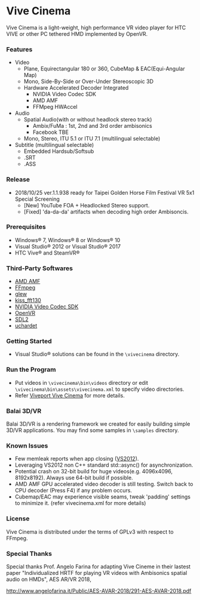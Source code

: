 ﻿# Vive Cinema

Vive Cinema is a light-weight, high performance VR video player for HTC VIVE or other PC tethered HMD implemented by OpenVR.

### Features
* Video
	* Plane, Equirectangular 180 or 360, CubeMap & EAC(Equi-Angular Map)
	* Mono, Side-By-Side or Over-Under Stereoscopic 3D
	* Hardware Accelerated Decoder Integrated
		* NVIDIA Video Codec SDK
		* AMD AMF
		* FFMpeg HWAccel
* Audio
	* Spatial Audio(with or without headlock stereo track)
		* Ambix/FuMa : 1st, 2nd and 3rd order ambisonics
		* Facebook TBE
	* Mono, Stereo, ITU 5.1 or ITU 7.1 (multilingual selectable)
* Subtitle (multilingual selectable)
	* Embedded Hardsub/Softsub
	* .SRT
	* .ASS

### Release
* 2018/10/25 ver.1.1.938 ready for Taipei Golden Horse Film Festival VR 5x1 Special Screening
	* [New] YouTube FOA + Headlocked Stereo support.
	* [Fixed] 'da-da-da' artifacts when decoding high order Ambisoncis.
    
### Prerequisites
* Windows&reg; 7, Windows&reg; 8 or Windows&reg; 10
* Visual Studio&reg; 2012 or Visual Studio&reg; 2017
* HTC Vive&reg; and SteamVR&reg;

### Third-Party Softwares
* [AMD AMF](https://github.com/GPUOpen-LibrariesAndSDKs/AMF)
* [FFmpeg](https://github.com/FFmpeg/FFmpeg)
* [glew](http://glew.sourceforge.net/)
* [kiss_fft130](https://sourceforge.net/projects/kissfft/)
* [NVIDIA Video Codec SDK](https://developer.nvidia.com/nvidia-video-codec-sdk)
* [OpenVR](https://github.com/ValveSoftware/openvr/releases/tag/v1.0.2)
* [SDL2](https://www.libsdl.org/) 
* [uchardet](https://github.com/BYVoid/uchardet)

### Getting Started
* Visual Studio&reg; solutions can be found in the `\vivecinema` directory.

### Run the Program
* Put videos in `\vivecinema\bin\videos` directory or edit `\vivecinema\bin\assets\vivecinema.xml` to specify video directories.
* Refer [Viveport Vive Cinema](https://www.viveport.com/apps/ed3adb70-9390-4ca3-863a-26b5fd08b8d7) for more details.

### Balai 3D/VR
Balai 3D/VR is a rendering framework we created for easily building simple 3D/VR applications. You may find some samples in `\samples` directory.

### Known Issues
* Few memleak reports when app closing ([VS2012](https://connect.microsoft.com/VisualStudio/feedback/details/757212)).
* Leveraging VS2012 non C++ standard std::async() for asynchronization.
* Potential crash on 32-bit build for huge videos(e.g. 4096x4096, 8192x8192). Always use 64-bit build if possible.
* AMD AMF GPU accelerated video decoder is still testing. Switch back to CPU decoder (Press F4) if any problem occurs.
* Cubemap/EAC may experience visible seams, tweak 'padding' settings to minimize it. (refer vivecinema.xml for more details)

### License
Vive Cinema is distributed under the terms of GPLv3 with respect to FFmpeg.


### Special Thanks
Special thanks Prof. Angelo Farina for adapting Vive Cineme in their lastest paper "Individualized HRTF for playing VR videos with Ambisonics spatial audio on HMDs",  AES AR/VR 2018,

http://www.angelofarina.it/Public/AES-AVAR-2018/291-AES-AVAR-2018.pdf



